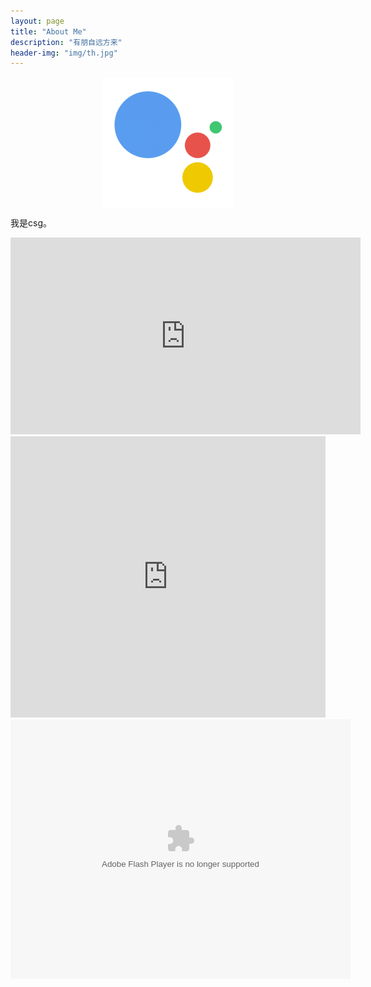 ```yaml
---
layout: page
title: "About Me"
description: "有朋自远方来"
header-img: "img/th.jpg"
---
```


<center>
    <p><img src="/img/me.png" align="center"></p>
</center>



我是csg。

<center>

<iframe width="560" height="315" src="https://www.youtube.com/embed/862r3XS2YB0" frameborder="0" allowfullscreen></iframe>

</center>



<iframe src="https://music.163.com/outchain/player?type=0&id=314849965&auto=0&height=430" width="100%" height="450" frameborder="no" marginwidth="0" marginheight="0"></iframe>



<center>

<embed height="415" width="544" quality="high" allowfullscreen="true" type="application/x-shockwave-flash" src="//static.hdslb.com/miniloader.swf" flashvars="aid=8278665&page=1" pluginspage="//www.adobe.com/shockwave/download/download.cgi?P1_Prod_Version=ShockwaveFlash">

</center>




